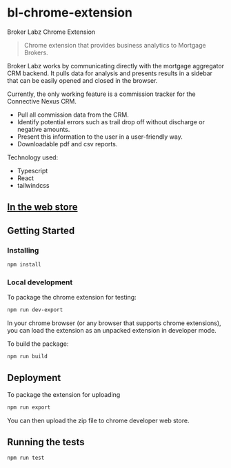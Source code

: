 # bl-chrome-extension
Broker Labz Chrome Extension

> Chrome extension that provides business analytics to Mortgage Brokers.

Broker Labz works by communicating directly with the mortgage aggregator CRM backend. It pulls data for analysis and presents results in a sidebar that can be easily opened and closed in the browser.

Currently, the only working feature is a commission tracker for the Connective Nexus CRM.
- Pull all commission data from the CRM.
- Identify potential errors such as trail drop off without discharge or negative amounts.
- Present this information to the user in a user-friendly way.
- Downloadable pdf and csv reports.

Technology used:
- Typescript
- React
- tailwindcss

## [In the web store](https://www.example.com)

## Getting Started

### Installing

```bash
npm install
```

### Local development

To package the chrome extension for testing:
```bash
npm run dev-export
```
In your chrome browser (or any browser that supports chrome extensions), you can load the extension
as an unpacked extension in developer mode.

To build the package:
```bash
npm run build
```

## Deployment

To package the extension for uploading
```bash
npm run export
```
You can then upload the zip file to chrome developer web store.

## Running the tests

```bash
npm run test
```
